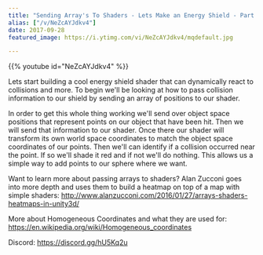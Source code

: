 ```yaml
---
title: "Sending Array's To Shaders - Lets Make an Energy Shield - Part 1"
alias: ["/v/NeZcAYJdkv4"]
date: 2017-09-28
featured_image: https://i.ytimg.com/vi/NeZcAYJdkv4/mqdefault.jpg

---
```


{{% youtube id="NeZcAYJdkv4" %}}

Lets start building a cool energy shield shader that can dynamically react to collisions and more. To begin we'll be looking at how to pass collision information to our shield by sending an array of positions to our shader.

In order to get this whole thing working we'll send over object space positions that represent points on our object that have been hit. Then we will send that information to our shader. Once there our shader will transform its own world space coordinates to match the object space coordinates of our points. Then we'll can identify if a collision occurred near the point. If so we'll shade it red and if not we'll do nothing. This allows us a simple way to add points to our sphere where we want.

Want to learn more about passing arrays to shaders? Alan Zucconi goes into more depth and uses them to build a heatmap on top of a map with simple shaders: http://www.alanzucconi.com/2016/01/27/arrays-shaders-heatmaps-in-unity3d/

More about Homogeneous Coordinates and what they are used for: https://en.wikipedia.org/wiki/Homogeneous_coordinates

Discord: https://discord.gg/hU5Kq2u